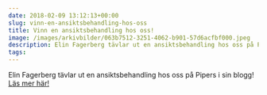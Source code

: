 ```yaml
---
date: 2018-02-09 13:12:13+00:00
slug: vinn-en-ansiktsbehandling-hos-oss
title: Vinn en ansiktsbehandling hos oss!
image: /images/arkivbilder/063b7512-3251-4062-b901-57d6acfbf000.jpeg
description: Elin Fagerberg tävlar ut en ansiktsbehandling hos oss på Pipers i sin blogg! 
tags: 
---
```


Elin Fagerberg tävlar ut en ansiktsbehandling hos oss på Pipers i sin blogg! [Läs mer här!](http://elinfagerberg.se/tavling-vinn-en-ansiktsbehandling/)
